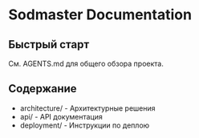 # Sodmaster Documentation

## Быстрый старт
См. AGENTS.md для общего обзора проекта.

## Содержание
- architecture/ - Архитектурные решения
- api/ - API документация
- deployment/ - Инструкции по деплою
